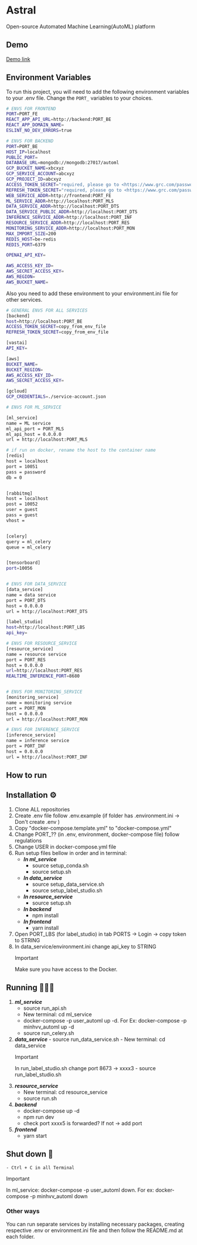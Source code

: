 
# Astral

Open-source Automated Machine Learning(AutoML) platform


## Demo

[Demo link](https://drive.google.com/file/d/1fnfsqEO_D0xodWgOfx1G_zWlF6_sVpeu/view?usp=sharing)


## Environment Variables

To run this project, you will need to add the following environment variables to your .env file. Change the ```PORT_``` variables to your choices.

```bash
# ENVS FOR FRONTEND
PORT=PORT_FE
REACT_APP_API_URL=http://backend:PORT_BE
REACT_APP_DOMAIN_NAME=
ESLINT_NO_DEV_ERRORS=true

# ENVS FOR BACKEND
PORT=PORT_BE
HOST_IP=localhost
PUBLIC_PORT=
DATABASE_URL=mongodb://mongodb:27017/automl
GCP_BUCKET_NAME=xbcxyz
GCP_SERVICE_ACCOUNT=abcxyz
GCP_PROJECT_ID=abcxyz
ACCESS_TOKEN_SECRET="required, please go to <https://www.grc.com/passwords.htm> and copy code from the box '63 random alpha-numeric characters (a-z, A-Z, 0-9)'"
REFRESH_TOKEN_SECRET="required, please go to <https://www.grc.com/passwords.htm> and copy code from the box '63 random alpha-numeric characters (a-z, A-Z, 0-9)'. This should be different from ACCESS_TOKEN_SECRET"
WEB_SERVICE_ADDR=http://frontend:PORT_FE
ML_SERVICE_ADDR=http://localhost:PORT_MLS
DATA_SERVICE_ADDR=http://localhost:PORT_DTS
DATA_SERVICE_PUBLIC_ADDR=http://localhost:PORT_DTS
INFERENCE_SERVICE_ADDR=http://localhost:PORT_INF
RESOURCE_SERVICE_ADDR=http://localhost:PORT_RES
MONITORING_SERVICE_ADDR=http://localhost:PORT_MON
MAX_IMPORT_SIZE=200
REDIS_HOST=be-redis
REDIS_PORT=6379

OPENAI_API_KEY=

AWS_ACCESS_KEY_ID=
AWS_SECRET_ACCESS_KEY=
AWS_REGION=
AWS_BUCKET_NAME=
```

Also you need to add these environment to your environment.ini file for other services.
```bash
# GENERAL ENVS FOR ALL SERVICES
[backend]
host=http://localhost:PORT_BE
ACCESS_TOKEN_SECRET=copy_from_env_file
REFRESH_TOKEN_SECRET=copy_from_env_file

[vastai]
API_KEY=

[aws]
BUCKET_NAME=
BUCKET_REGION=
AWS_ACCESS_KEY_ID=
AWS_SECRET_ACCESS_KEY=

[gcloud]
GCP_CREDENTIALS=./service-account.json

# ENVS FOR ML_SERVICE

[ml_service]
name = ML service
ml_api_port = PORT_MLS
ml_api_host = 0.0.0.0
url = http://localhost:PORT_MLS

# if run on docker, rename the host to the container name
[redis]
host = localhost
port = 10051
pass = password
db = 0


[rabbitmq]
host = localhost
post = 10052
user = guest
pass = guest
vhost = 


[celery]
query = ml_celery
queue = ml_celery


[tensorboard]
port=10056


# ENVS FOR DATA_SERVICE
[data_service]
name = data service
port = PORT_DTS
host = 0.0.0.0
url = http://localhost:PORT_DTS

[label_studio]
host=http://localhost:PORT_LBS
api_key=

# ENVS FOR RESOURCE_SERVICE
[resource_service]
name = resource service
port = PORT_RES
host = 0.0.0.0
url=http://localhost:PORT_RES
REALTIME_INFERENCE_PORT=8680


# ENVS FOR MONITORING_SERVICE
[monitoring_service]
name = monitoring service
port = PORT_MON
host = 0.0.0.0
url = http://localhost:PORT_MON

# ENVS FOR INFERENCE_SERVICE
[inference_service]
name = inference service
port = PORT_INF
host = 0.0.0.0
url = http://localhost:PORT_INF
```
    
## How to run
## **Installation ⚙️**

1. Clone ALL repositories
2. Create .env file follow .env.example (if folder has .environment.ini -> Don't create .env )
3. Copy "docker-compose.template.yml" to "docker-compose.yml"
4. Change PORT\_?? (in .env, environment, docker-compose file) follow regulations
5. Change USER in docker-compose.yml file
6. Run setup files bellow in order and in terminal:
   - **_In ml_service_**
     - source setup_conda.sh
     - source setup.sh
   - **_In data_service_**
     - source setup_data_service.sh
     - source setup_label_studio.sh
   - **_In resource_service_**
     - source setup.sh
   - **_In backend_**
     - npm install
   - **_In frontend_**
     - yarn install
7. Open PORT_LBS (for label_studio) in tab PORTS -> Login -> copy token to STRING
8. In data_service/environment.ini change api_key to STRING
   > [!IMPORTANT]
   > Make sure you have access to the Docker.

## **Running 🏃‍♂️‍➡️**

1.  **_ml_service_**
    - source run_api.sh
    - New terminal: cd ml_service
    - docker-compose -p user_automl up -d. For Ex: docker-compose -p minhvv_automl up -d
    - source run_celery.sh
2.  **_data_service_** - source run_data_service.sh - New terminal: cd data_service
    > [!IMPORTANT]
    > In run_label_studio.sh change port 8673 -> xxxx3
        - source run_label_studio.sh
3.  **_resource_service_**
    - New terminal: cd resource_service
    - source run.sh
4.  **_backend_**
    - docker-compose up -d
    - npm run dev
    - check port xxxx5 is forwarded? If not -> add port
5.  **_frontend_**
    - yarn start

## **Shut down 📴**

    - Ctrl + C in all Terminal

> [!IMPORTANT]
> In ml_service: docker-compose -p user_automl down. For ex: docker-compose -p minhvv_automl down

### Other ways
You can run separate services by installing necessary packages, creating respective .env or environment.ini file and then follow the README.md at each folder.
